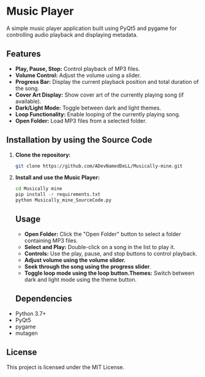 # Music Player

A simple music player application built using PyQt5 and pygame for controlling audio playback and displaying metadata.

## Features

- **Play, Pause, Stop:** Control playback of MP3 files.
- **Volume Control:** Adjust the volume using a slider.
- **Progress Bar:** Display the current playback position and total duration of the song.
- **Cover Art Display:** Show cover art of the currently playing song (if available).
- **Dark/Light Mode:** Toggle between dark and light themes.
- **Loop Functionality:** Enable looping of the currently playing song.
- **Open Folder:** Load MP3 files from a selected folder.

## Installation by using the Source Code

1. **Clone the repository:**

   ```bash
   git clone https://github.com/ADevNamedDeLL/Musically-mine.git
   ```
2. **Install and use the Music Player:**

   ```bash
   cd Musically mine
   pip install -r requirements.txt
   python Musically_mine_SourceCode.py
   ```
   ## Usage
   - **Open Folder:** Click the "Open Folder" button to select a folder containing MP3 files.
   - **Select and Play:** Double-click on a song in the list to play it.
   - **Controls:** Use the play, pause, and stop buttons to control playback.
   - **Adjust volume using the volume slider.**
   - **Seek through the song using the progress slider**.
   - **Toggle loop mode using the loop button.Themes:** Switch between dark and light mode using the theme button.

   ## Dependencies
  - Python 3.7+
  - PyQt5
  - pygame
  - mutagen

  ## License
  This project is licensed under the MIT License.
   
